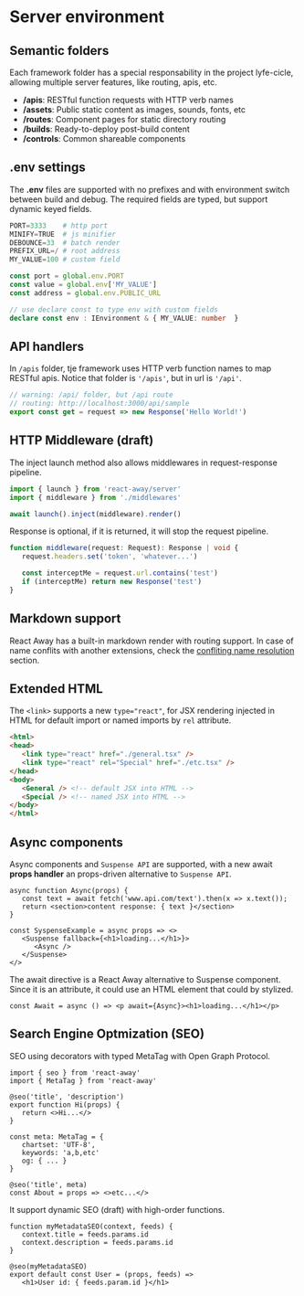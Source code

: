 <script src='../js/index.js'></script>
<style>@import url(../css/index.css);</style> 
<style>@import url(./environment.css);</style> 

# Server environment

## Semantic folders

Each framework folder has a special responsability in the project lyfe-cicle, allowing multiple server features, like routing, apis, etc.

* **/apis**: RESTful function requests with HTTP verb names
* **/assets**: Public static content as images, sounds, fonts, etc
* **/routes**: Component pages for static directory routing
* **/builds**: Ready-to-deploy post-build content
* **/controls**: Common shareable components

## .env settings

The **.env** files are supported with no prefixes and with environment switch between build and debug. The required fields are typed, but support dynamic keyed fields. 

<aside cols='4:5' style='margin-bottom: 10px'>

```py
PORT=3333    # http port
MINIFY=TRUE  # js minifier
DEBOUNCE=33  # batch render
PREFIX_URL=/ # root address
MY_VALUE=100 # custom field  
```

```ts
const port = global.env.PORT
const value = global.env['MY_VALUE']
const address = global.env.PUBLIC_URL
```
</aside>

```ts
// use declare const to type env with custom fields
declare const env : IEnvironment & { MY_VALUE: number  }
```

## API handlers

In  `/apis` folder, tje framework uses HTTP verb function names to map RESTful apis. Notice that folder is `'/apis'`, but in url is  `'/api'`.

```ts
// warning: /api/ folder, but /api route
// routing: http://localhost:3000/api/sample
export const get = request => new Response('Hello World!')
```

## HTTP Middleware (draft)

The inject launch method also allows middlewares in request-response pipeline.

```ts
import { launch } from 'react-away/server'
import { middleware } from './middlewares'

await launch().inject(middleware).render()
```

Response is optional, if it is returned, it will stop the request pipeline.

```ts
function middleware(request: Request): Response | void {
   request.headers.set('token', 'whatever...')

   const interceptMe = request.url.contains('test')
   if (interceptMe) return new Response('test')
}
```

## Markdown support

React Away has a built-in markdown render with routing support. In case of name conflits with another extensions, check the <a href='structure.html#conflict-rules'>confliting name resolution</a> section.

## Extended HTML

The `<link>` supports a new `type="react"`, for JSX rendering injected in HTML for default import or named imports by `rel` attribute.

```html
<html>
<head>
   <link type="react" href="./general.tsx" />   
   <link type="react" rel="Special" href="./etc.tsx" />
</head>
<body>
   <General /> <!-- default JSX into HTML -->
   <Special /> <!-- named JSX into HTML -->
</body> 
</html>
```


## Async components

Async components and `Suspense API` are supported, with a new await **props handler** an props-driven alternative to `Suspense API`.

```tsx
async function Async(props) {
   const text = await fetch('www.api.com/text').then(x => x.text());
   return <section>content response: { text }</section>
}

const SyspenseExample = async props => <>
   <Suspense fallback={<h1>loading...</h1>}>
      <Async />
   </Suspense>
</>
```

The await directive is a React Away alternative to Suspense component. Since it is an attribute, it could use an HTML element that could by stylized.

```tsx
const Await = async () => <p await={Async}><h1>loading...</h1></p>
```

## Search Engine Optmization (SEO)

SEO using decorators with typed MetaTag with Open Graph Protocol.

<aside cols='5:4'>

```tsx
import { seo } from 'react-away'
import { MetaTag } from 'react-away'

@seo('title', 'description') 
export function Hi(props) {
   return <>Hi...</>
}
```

```tsx
const meta: MetaTag = { 
   chartset: 'UTF-8', 
   keywords: 'a,b,etc' 
   og: { ... }
}

@seo('title', meta) 
const About = props => <>etc...</> 
```

</aside>

It support dynamic SEO (draft) with high-order functions.

```tsx
function myMetadataSEO(context, feeds) {  
   context.title = feeds.params.id
   context.description = feeds.params.id
}

@seo(myMetadataSEO) 
export default const User = (props, feeds) =>
   <h1>User id: { feeds.param.id }</h1>
```

